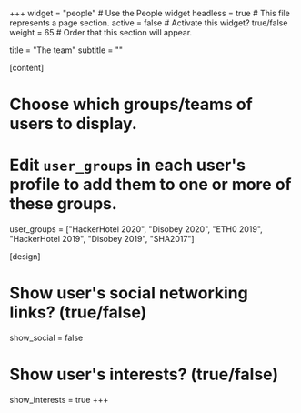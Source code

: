 +++
widget = "people"  # Use the People widget
headless = true  # This file represents a page section.
active = false  # Activate this widget? true/false
weight = 65  # Order that this section will appear.

title = "The team"
subtitle = ""

[content]
  # Choose which groups/teams of users to display.
  #   Edit `user_groups` in each user's profile to add them to one or more of these groups.
  user_groups = ["HackerHotel 2020", "Disobey 2020", "ETH0 2019", "HackerHotel 2019", "Disobey 2019", "SHA2017"]

[design]
  # Show user's social networking links? (true/false)
  show_social = false

  # Show user's interests? (true/false)
  show_interests = true
+++

